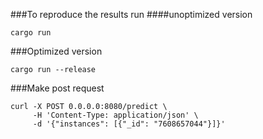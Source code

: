 ###To reproduce the results run
####unoptimized version 
```
cargo run
```

###Optimized version 
```
cargo run --release
```

###Make post request
```
curl -X POST 0.0.0.0:8080/predict \
     -H 'Content-Type: application/json' \
     -d '{"instances": [{"_id": "7608657044"}]}'
```
